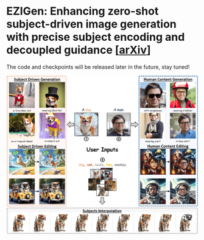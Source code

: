 # EZIGen: Enhancing zero-shot subject-driven image generation with precise subject encoding and decoupled guidance [[arXiv](https://arxiv.org/abs/2409.08091)]
The code and checkpoints will be released later in the future, stay tuned!

![dataset](misc/first3.jpg)